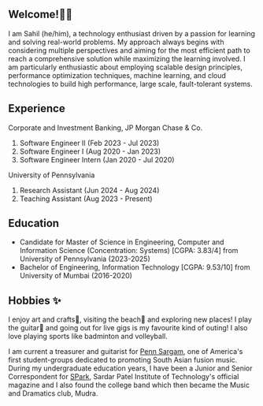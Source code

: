 ## Welcome!👋🏽

I am Sahil (he/him), a technology enthusiast driven by a passion for learning and solving real-world problems. My approach always begins with considering multiple perspectives and aiming for the most efficient path to reach a comprehensive solution while maximizing the learning involved. I am particularly enthusiastic about employing scalable design principles, performance optimization techniques, machine learning, and cloud technologies to build high performance, large scale, fault-tolerant systems.


## Experience
Corporate and Investment Banking, JP Morgan Chase & Co.
1. Software Engineer II             (Feb 2023 - Jul 2023)
2. Software Engineer I              (Aug 2020 - Jan 2023)
3. Software Engineer Intern         (Jan 2020 - Jul 2020)

University of Pennsylvania
1. Research Assistant               (Jun 2024 - Aug 2024)
2. Teaching Assistant               (Aug 2023 - Present)


## Education
- Candidate for Master of Science in Engineering, Computer and Information Science (Concentration: Systems) [CGPA: 3.83/4] from University of Pennsylvania (2023-2025)
- Bachelor of Engineering, Information Technology [CGPA: 9.53/10] from University of Mumbai (2016-2020)


## Hobbies ✨

I enjoy art and crafts🎨, visiting the beach🌊 and exploring new places! I play the guitar🎸 and going out for live gigs is my favourite kind of outing! I also love playing sports like badminton and volleyball.

I am current a treasurer and guitarist for [Penn Sargam](https://upennsargam.wixsite.com/home), one of America's first student-groups dedicated to promoting South Asian fusion music. During my undergraduate education years, I have been a Junior and Senior Correspondent for [SPark](https://spark.spit.ac.in/), Sardar Patel Institute of Technology's official magazine and I also found the college band which then became the Music and Dramatics club, Mudra.
